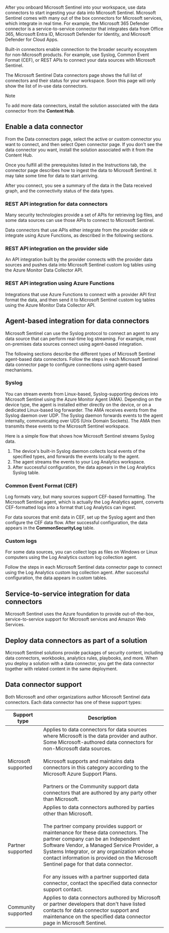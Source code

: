 After you onboard Microsoft Sentinel into your workspace, use data connectors to start ingesting your data into Microsoft Sentinel. Microsoft Sentinel comes with many out of the box connectors for Microsoft services, which integrate in real time. For example, the Microsoft 365 Defender connector is a service-to-service connector that integrates data from Office 365, Microsoft Entra ID, Microsoft Defender for Identity, and Microsoft Defender for Cloud Apps.

Built-in connectors enable connection to the broader security ecosystem for non-Microsoft products. For example, use Syslog, Common Event Format (CEF), or REST APIs to connect your data sources with Microsoft Sentinel.

The Microsoft Sentinel Data connectors page shows the full list of connectors and their status for your workspace. Soon this page will only show the list of in-use data connectors.

> [!NOTE]
> To add more data connectors, install the solution associated with the data connector from the **Content Hub**.

## Enable a data connector

From the Data connectors page, select the active or custom connector you want to connect, and then select Open connector page. If you don't see the data connector you want, install the solution associated with it from the Content Hub.

Once you fulfill all the prerequisites listed in the Instructions tab, the connector page describes how to ingest the data to Microsoft Sentinel. It may take some time for data to start arriving.

After you connect, you see a summary of the data in the Data received graph, and the connectivity status of the data types.

### REST API integration for data connectors

Many security technologies provide a set of APIs for retrieving log files, and some data sources can use those APIs to connect to Microsoft Sentinel.

Data connectors that use APIs either integrate from the provider side or integrate using Azure Functions, as described in the following sections.

### REST API integration on the provider side<br>

An API integration built by the provider connects with the provider data sources and pushes data into Microsoft Sentinel custom log tables using the Azure Monitor Data Collector API.

### REST API integration using Azure Functions<br>

Integrations that use Azure Functions to connect with a provider API first format the data, and then send it to Microsoft Sentinel custom log tables using the Azure Monitor Data Collector API.

## Agent-based integration for data connectors

Microsoft Sentinel can use the Syslog protocol to connect an agent to any data source that can perform real-time log streaming. For example, most on-premises data sources connect using agent-based integration.

The following sections describe the different types of Microsoft Sentinel agent-based data connectors. Follow the steps in each Microsoft Sentinel data connector page to configure connections using agent-based mechanisms.

### Syslog

You can stream events from Linux-based, Syslog-supporting devices into Microsoft Sentinel using the Azure Monitor Agent (AMA). Depending on the device type, the agent is installed either directly on the device, or on a dedicated Linux-based log forwarder. The AMA receives events from the Syslog daemon over UDP. The Syslog daemon forwards events to the agent internally, communicating over UDS (Unix Domain Sockets). The AMA then transmits these events to the Microsoft Sentinel workspace.

Here is a simple flow that shows how Microsoft Sentinel streams Syslog data.

1.  The device's built-in Syslog daemon collects local events of the specified types, and forwards the events locally to the agent.<br>
2.  The agent streams the events to your Log Analytics workspace.
3.  After successful configuration, the data appears in the Log Analytics Syslog table.

### Common Event Format (CEF)

Log formats vary, but many sources support CEF-based formatting. The Microsoft Sentinel agent, which is actually the Log Analytics agent, converts CEF-formatted logs into a format that Log Analytics can ingest.

For data sources that emit data in CEF, set up the Syslog agent and then configure the CEF data flow. After successful configuration, the data appears in the **CommonSecurityLog** table.

### Custom logs

For some data sources, you can collect logs as files on Windows or Linux computers using the Log Analytics custom log collection agent.

Follow the steps in each Microsoft Sentinel data connector page to connect using the Log Analytics custom log collection agent. After successful configuration, the data appears in custom tables.

## Service-to-service integration for data connectors

Microsoft Sentinel uses the Azure foundation to provide out-of-the-box, service-to-service support for Microsoft services and Amazon Web Services.

## Deploy data connectors as part of a solution

Microsoft Sentinel solutions provide packages of security content, including data connectors, workbooks, analytics rules, playbooks, and more. When you deploy a solution with a data connector, you get the data connector together with related content in the same deployment.

## Data connector support

Both Microsoft and other organizations author Microsoft Sentinel data connectors. Each data connector has one of these support types:

| **Support type**    | **Description**                                                                                                                                                                                                                                                                                                                                                                                                                                                                                                |
| ------------------- | -------------------------------------------------------------------------------------------------------------------------------------------------------------------------------------------------------------------------------------------------------------------------------------------------------------------------------------------------------------------------------------------------------------------------------------------------------------------------------------------------------------- |
| Microsoft supported | Applies to data connectors for data sources where Microsoft is the data provider and author.<br>Some Microsoft-authored data connectors for non-Microsoft data sources.<br><br>Microsoft supports and maintains data connectors in this category according to the Microsoft Azure Support Plans.<br><br>Partners or the Community support data connectors that are authored by any party other than Microsoft.                                                                                                 |
| Partner supported   | Applies to data connectors authored by parties other than Microsoft.<br><br>The partner company provides support or maintenance for these data connectors. The partner company can be an Independent Software Vendor, a Managed Service Provider, a Systems Integrator, or any organization whose contact information is provided on the Microsoft Sentinel page for that data connector.<br><br>For any issues with a partner supported data connector, contact the specified data connector support contact. |
| Community supported | Applies to data connectors authored by Microsoft or partner developers that don't have listed contacts for data connector support and maintenance on the specified data connector page in Microsoft Sentinel.                                                                                                                                                                                                                                                                                                  |
